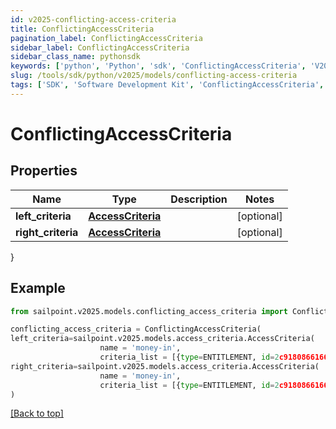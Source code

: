 ```yaml
---
id: v2025-conflicting-access-criteria
title: ConflictingAccessCriteria
pagination_label: ConflictingAccessCriteria
sidebar_label: ConflictingAccessCriteria
sidebar_class_name: pythonsdk
keywords: ['python', 'Python', 'sdk', 'ConflictingAccessCriteria', 'V2025ConflictingAccessCriteria'] 
slug: /tools/sdk/python/v2025/models/conflicting-access-criteria
tags: ['SDK', 'Software Development Kit', 'ConflictingAccessCriteria', 'V2025ConflictingAccessCriteria']
---
```


# ConflictingAccessCriteria


## Properties

Name | Type | Description | Notes
------------ | ------------- | ------------- | -------------
**left_criteria** | [**AccessCriteria**](access-criteria) |  | [optional] 
**right_criteria** | [**AccessCriteria**](access-criteria) |  | [optional] 
}

## Example

```python
from sailpoint.v2025.models.conflicting_access_criteria import ConflictingAccessCriteria

conflicting_access_criteria = ConflictingAccessCriteria(
left_criteria=sailpoint.v2025.models.access_criteria.AccessCriteria(
                    name = 'money-in', 
                    criteria_list = [{type=ENTITLEMENT, id=2c9180866166b5b0016167c32ef31a66, name=Administrator}, {type=ENTITLEMENT, id=2c9180866166b5b0016167c32ef31a67, name=Administrator}], ),
right_criteria=sailpoint.v2025.models.access_criteria.AccessCriteria(
                    name = 'money-in', 
                    criteria_list = [{type=ENTITLEMENT, id=2c9180866166b5b0016167c32ef31a66, name=Administrator}, {type=ENTITLEMENT, id=2c9180866166b5b0016167c32ef31a67, name=Administrator}], )
)

```
[[Back to top]](#) 

